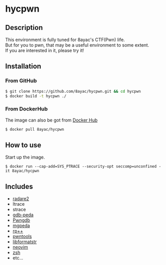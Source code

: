 # hycpwn

## Description
This environment is fully tuned for 8ayac's CTF(Pwn) life.  
But for you to pwn, that may be a useful environment to some extent.  
If you are interested in it, please try it!

## Installation
### From GitHub
```sh
$ git clone https://github.com/8ayac/hycpwn.git && cd hycpwn
$ docker build -t hycpwn ./
```

### From DockerHub
The image can also be got from [Docker Hub](https://hub.docker.com/r/8ayac/hycpwn)
```sh
$ docker pull 8ayac/hycpwn
```

## How to use
Start up the image.
```
$ docker run --cap-add=SYS_PTRACE --security-opt seccomp=unconfined -it 8ayac/hycpwn
```

## Includes
* [radare2](https://github.com/radare/radare2.git)
* ltrace
* strace
* [gdb-peda](https://github.com/longld/peda.git)
* [Pwngdb](https://github.com/scwuaptx/Pwngdb.git)
* [mgpeda](https://github.com/miyagaw61/mgpeda.git)
* [rp++](https://github.com/0vercl0k/rp.git)
* [pwntools](https://github.com/Gallopsled/pwntools.git)
* [libformatstr](https://github.com/hellman/libformatstr.git)
* [neovim](https://github.com/neovim/neovim.git)
* [zsh](www.zsh.org)
* etc...
